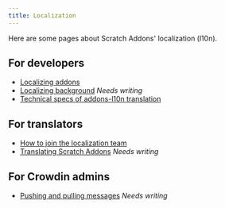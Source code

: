 ```yaml
---
title: Localization
---
```


Here are some pages about Scratch Addons' localization (l10n).

## For developers
- [Localizing addons](Localizing-addons)
- [Localizing background](Localizing-background) _Needs writing_
- [Technical specs of addons-l10n translation](https://github.com/ScratchAddons/ScratchAddons/blob/master/addons-l10n/README.md)

## For translators
- [How to join the localization team](How-to-join-the-localization-team)
- [Translating Scratch Addons](Translating-Scratch-Addons) _Needs writing_

## For Crowdin admins
- [Pushing and pulling messages](Pushing-and-Pulling-Messages) _Needs writing_
